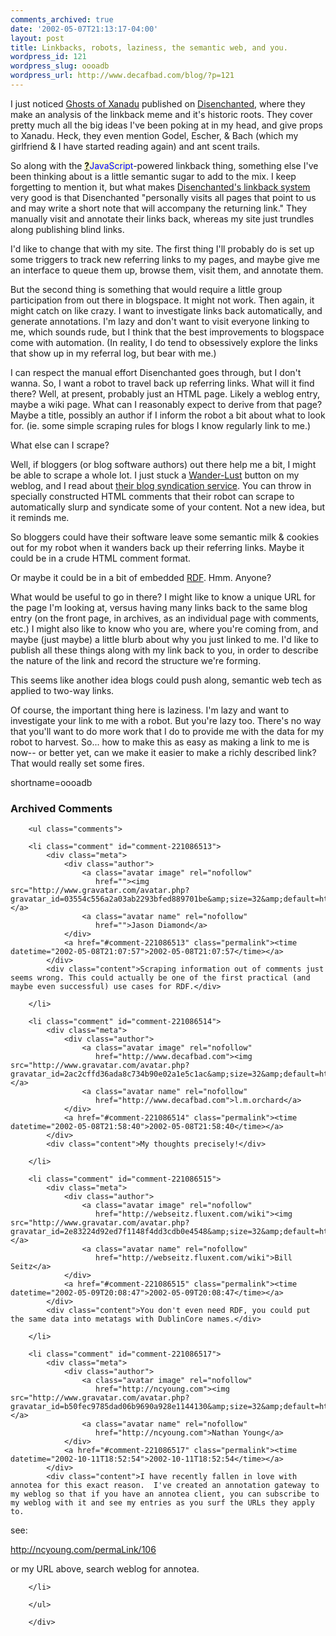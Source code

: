 ```yaml
---
comments_archived: true
date: '2002-05-07T21:13:17-04:00'
layout: post
title: Linkbacks, robots, laziness, the semantic web, and you.
wordpress_id: 121
wordpress_slug: oooadb
wordpress_url: http://www.decafbad.com/blog/?p=121
---
```

<p>I just noticed <a href="http://www.disenchanted.com/dis/technology/xanadu.html">Ghosts of Xanadu</a> published on <a href="http://www.disenchanted.com">Disenchanted</a>, where they make an analysis of the linkback meme and it's historic roots.  They cover pretty much all the big ideas I've been poking at in my head, and give props to Xanadu.  Heck, they even mention Godel, Escher, &amp; Bach (which my girlfriend &amp; I have started reading again) and ant scent trails.</p>
<p>So along with the <span style='background : #FFFFCE;'><a href="http://www.decafbad.com/twiki/bin/edit/Main/JavaScript?topicparent=Main.FilterData"><b>?</b></a><font color="#0000FF">JavaScript</font></span>-powered linkback thing, something else I've been thinking about is a little semantic sugar to add to the mix.  I keep forgetting to mention it, but what makes <a href="http://www.disenchanted.com/dis/linkback.html">Disenchanted's linkback system</a> very good is that Disenchanted "personally visits all pages that point to us and may write a short note that will accompany the returning link."  They manually visit and annotate their links back, whereas my site just trundles along publishing blind links.</p>
<p>I'd like to change that with my site.  The first thing I'll probably do is set up some triggers to track new referring links to my pages, and maybe give me an interface to queue them up, browse them, visit them, and annotate them.  </p>
<p>But the second thing is something that would require a little group participation from out there in blogspace.  It might not work.  Then again, it might catch on like crazy.  I want to investigate links back automatically, and generate annotations.  I'm lazy and don't want to visit everyone linking to me, which sounds rude, but I think that the best improvements to blogspace come with automation.  (In reality, I do tend to obsessively explore the links that show up in my referral log, but bear with me.)</p>
<p>I can respect the manual effort Disenchanted goes through, but I don't wanna.  So, I want a robot to travel back up referring links.  What will it find there?  Well, at present, probably just an HTML page.  Likely a weblog entry, maybe a wiki page.  What can I reasonably expect to derive from that page?  Maybe a title, possibly an author if I inform the robot a bit about what to look for. (ie. some simple scraping rules for blogs I know regularly link to me.)  </p>
<p>What else can I scrape?</p>
<p>Well, if bloggers (or blog software authors) out there help me a bit, I might be able to scrape a whole lot.  I just stuck a <a href="http://wander-lust.com">Wander-Lust</a> button on my weblog, and I read about <a href="http://wander-lust.com/scoutinfo.html">their blog syndication service</a>.  You can throw in specially constructed HTML comments that their robot can scrape to automatically slurp and syndicate some of your content.  Not a new idea, but it reminds me.</p>
<p>So bloggers could have their software leave some semantic milk &amp; cookies out for my robot when it wanders back up their referring links.  Maybe it could be in a crude HTML comment format.</p>
<p>Or maybe it could be in a bit of embedded <a href="http://www.decafbad.com/twiki/bin/view/Main/RDF">RDF</a>.  Hmm.  Anyone?</p>
<p>What would be useful to go in there?  I might like to know a unique URL for the page I'm looking at, versus having many links back to the same blog entry (on the front page, in archives, as an individual page with comments, etc.)  I might also like to know who you are, where you're coming from, and maybe (just maybe) a little blurb about why you just linked to me.  I'd like to publish all these things along with my link back to you, in order to describe the nature of the link and record the structure we're forming.</p>
<p>This seems like another idea blogs could push along, semantic web tech as applied to two-way links.</p>
<p>Of course, the important thing here is laziness.  I'm lazy and want to investigate your link to me with a robot.  But you're lazy too.  There's no way that you'll want to do more work that I do to provide me with the data for my robot to harvest.  So... how to make this as easy as making a link to me is now-- or better yet, can we make it easier to make a richly described link?  That would really set some fires.</p>
<!--more-->
shortname=oooadb

<div id="comments" class="comments archived-comments">
            <h3>Archived Comments</h3>
            
        <ul class="comments">
            
        <li class="comment" id="comment-221086513">
            <div class="meta">
                <div class="author">
                    <a class="avatar image" rel="nofollow" 
                       href=""><img src="http://www.gravatar.com/avatar.php?gravatar_id=03554c556a2a03ab2293bfed889701be&amp;size=32&amp;default=http://mediacdn.disqus.com/1320279820/images/noavatar32.png"/></a>
                    <a class="avatar name" rel="nofollow" 
                       href="">Jason Diamond</a>
                </div>
                <a href="#comment-221086513" class="permalink"><time datetime="2002-05-08T21:07:57">2002-05-08T21:07:57</time></a>
            </div>
            <div class="content">Scraping information out of comments just seems wrong. This could actually be one of the first practical (and maybe even successful) use cases for RDF.</div>
            
        </li>
    
        <li class="comment" id="comment-221086514">
            <div class="meta">
                <div class="author">
                    <a class="avatar image" rel="nofollow" 
                       href="http://www.decafbad.com"><img src="http://www.gravatar.com/avatar.php?gravatar_id=2ac2cffd36ada8c734b90e02a1e5c1ac&amp;size=32&amp;default=http://mediacdn.disqus.com/1320279820/images/noavatar32.png"/></a>
                    <a class="avatar name" rel="nofollow" 
                       href="http://www.decafbad.com">l.m.orchard</a>
                </div>
                <a href="#comment-221086514" class="permalink"><time datetime="2002-05-08T21:58:40">2002-05-08T21:58:40</time></a>
            </div>
            <div class="content">My thoughts precisely!</div>
            
        </li>
    
        <li class="comment" id="comment-221086515">
            <div class="meta">
                <div class="author">
                    <a class="avatar image" rel="nofollow" 
                       href="http://webseitz.fluxent.com/wiki"><img src="http://www.gravatar.com/avatar.php?gravatar_id=2e83224d92ed7f1148f4dd3cdb0e4548&amp;size=32&amp;default=http://mediacdn.disqus.com/1320279820/images/noavatar32.png"/></a>
                    <a class="avatar name" rel="nofollow" 
                       href="http://webseitz.fluxent.com/wiki">Bill Seitz</a>
                </div>
                <a href="#comment-221086515" class="permalink"><time datetime="2002-05-09T20:08:47">2002-05-09T20:08:47</time></a>
            </div>
            <div class="content">You don't even need RDF, you could put the same data into metatags with DublinCore names.</div>
            
        </li>
    
        <li class="comment" id="comment-221086517">
            <div class="meta">
                <div class="author">
                    <a class="avatar image" rel="nofollow" 
                       href="http://ncyoung.com"><img src="http://www.gravatar.com/avatar.php?gravatar_id=b50fec9785dad06b9690a928e1144130&amp;size=32&amp;default=http://mediacdn.disqus.com/1320279820/images/noavatar32.png"/></a>
                    <a class="avatar name" rel="nofollow" 
                       href="http://ncyoung.com">Nathan Young</a>
                </div>
                <a href="#comment-221086517" class="permalink"><time datetime="2002-10-11T18:52:54">2002-10-11T18:52:54</time></a>
            </div>
            <div class="content">I have recently fallen in love with annotea for this exact reason.  I've created an annotation gateway to my weblog so that if you have an annotea client, you can subscribe to my weblog with it and see my entries as you surf the URLs they apply to.

see:

http://ncyoung.com/permaLink/106

or my URL above, search weblog for annotea.</div>
            
        </li>
    
        </ul>
    
        </div>
    